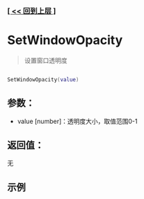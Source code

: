 ### [[ << 回到上层 ]](README.md)

# SetWindowOpacity

> 设置窗口透明度

```lua

SetWindowOpacity(value)

```

## 参数：

+ value [number]：透明度大小，取值范围0-1

## 返回值：

无

## 示例

```lua

```
